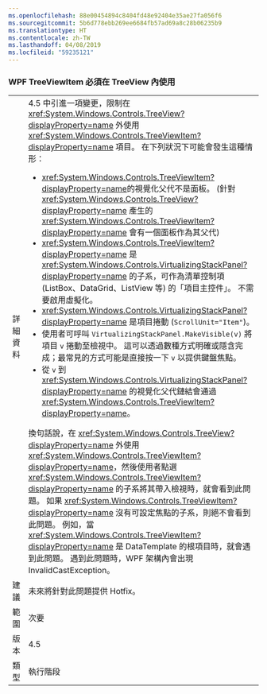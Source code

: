 ```yaml
---
ms.openlocfilehash: 88e00454894c8404fd48e92404e35ae27fa056f6
ms.sourcegitcommit: 5b6d778ebb269ee6684fb57ad69a8c28b06235b9
ms.translationtype: HT
ms.contentlocale: zh-TW
ms.lasthandoff: 04/08/2019
ms.locfileid: "59235121"
---
```

### <a name="wpf-treeviewitem-must-be-used-within-a-treeview"></a>WPF TreeViewItem 必須在 TreeView 內使用

|   |   |
|---|---|
|詳細資料|4.5 中引進一項變更，限制在 <xref:System.Windows.Controls.TreeView?displayProperty=name> 外使用 <xref:System.Windows.Controls.TreeViewItem?displayProperty=name> 項目。 在下列狀況下可能會發生這種情形：<ul><li><xref:System.Windows.Controls.TreeViewItem?displayProperty=name>的視覺化父代不是面板。 (針對 <xref:System.Windows.Controls.TreeView?displayProperty=name> 產生的 <xref:System.Windows.Controls.TreeViewItem?displayProperty=name> 會有一個面板作為其父代)</li><li><xref:System.Windows.Controls.TreeViewItem?displayProperty=name> 是 <xref:System.Windows.Controls.VirtualizingStackPanel?displayProperty=name> 的子系，可作為清單控制項 (ListBox、DataGrid、ListView 等) 的「項目主控件」。 不需要啟用虛擬化。</li><li><xref:System.Windows.Controls.VirtualizingStackPanel?displayProperty=name> 是項目捲動 (<code>ScrollUnit=&quot;Item&quot;</code>)。</li><li>使用者可呼叫 <code>VirtualizingStackPanel.MakeVisible(v)</code> 將項目 <code>v</code> 捲動至檢視中。 這可以透過數種方式明確或隱含完成；最常見的方式可能是直接按一下 <code>v</code> 以提供鍵盤焦點。</li><li>從 <code>v</code> 到 <xref:System.Windows.Controls.VirtualizingStackPanel?displayProperty=name> 的視覺化父代鏈結會通過 <xref:System.Windows.Controls.TreeViewItem?displayProperty=name>。</li></ul>換句話說，在 <xref:System.Windows.Controls.TreeView?displayProperty=name> 外使用 <xref:System.Windows.Controls.TreeViewItem?displayProperty=name>，然後使用者點選 <xref:System.Windows.Controls.TreeViewItem?displayProperty=name> 的子系將其帶入檢視時，就會看到此問題。 如果 <xref:System.Windows.Controls.TreeViewItem?displayProperty=name> 沒有可設定焦點的子系，則絕不會看到此問題。 例如，當 <xref:System.Windows.Controls.TreeViewItem?displayProperty=name> 是 DataTemplate 的根項目時，就會遇到此問題。 遇到此問題時，WPF 架構內會出現 InvalidCastException。|
|建議|未來將針對此問題提供 Hotfix。|
|範圍|次要|
|版本|4.5|
|類型|執行階段|
